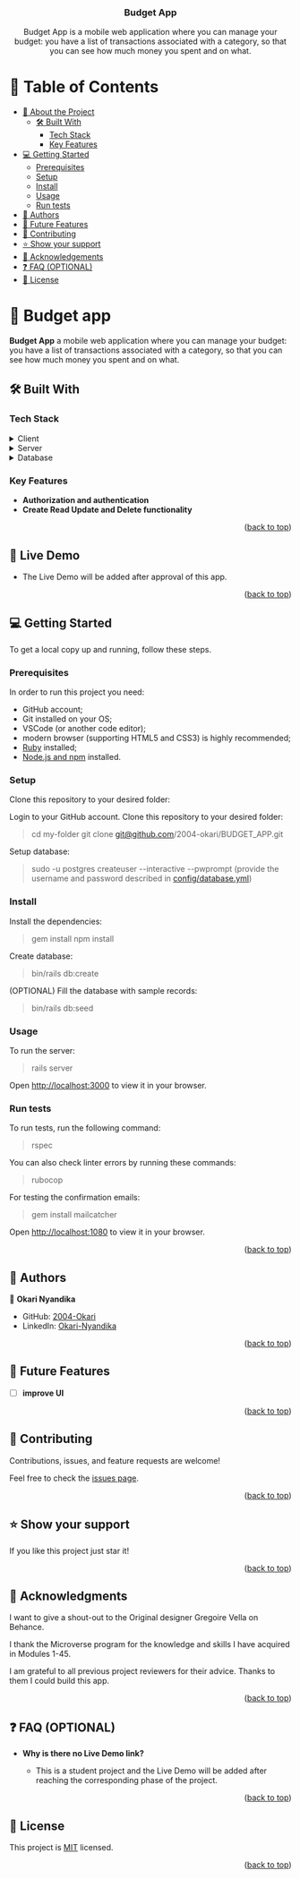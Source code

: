 <h3 align="center"><b>Budget App</b></h3>

<p align="center">Budget App is a mobile web application where you can manage your budget: you have a list of transactions associated with a category, so that you can see how much money you spent and on what.</p>

<a name="readme-top"></a>

# 📗 Table of Contents

- [📖 About the Project](#about-project)
  - [🛠 Built With](#built-with)
    - [Tech Stack](#tech-stack)
    - [Key Features](#key-features)
- [💻 Getting Started](#getting-started)
  - [Prerequisites](#prerequisites)
  - [Setup](#setup)
  - [Install](#install)
  - [Usage](#usage)
  - [Run tests](#run-tests)
- [👥 Authors](#authors)
- [🔭 Future Features](#future-features)
- [🤝 Contributing](#contributing)
- [⭐️ Show your support](#support)
- [🙏 Acknowledgements](#acknowledgements)
- [❓ FAQ (OPTIONAL)](#faq)
- [📝 License](#license)


# 📱 Budget app <a name="about-project"></a>

**Budget App** a mobile web application where you can manage your budget: you have a list of transactions associated with a category, so that you can see how much money you spent and on what.

## 🛠 Built With <a name="built-with"></a>

### Tech Stack <a name="tech-stack"></a>

<details>
  <summary>Client</summary>
  <ul>
    <li><a href="https://developer.mozilla.org/ru/docs/Web/HTML">HTML</a></li>
    <li><a href="https://developer.mozilla.org/ru/docs/Web/CSS">CSS</a></li>
  </ul>
</details>

<details>
  <summary>Server</summary>
  <ul>
    <li><a href="https://www.ruby-lang.org/en/">Ruby</a></li>
  </ul>
</details>

<details>
<summary>Database</summary>
  <ul>
    <li><a href="https://www.postgresql.org/">PostgreSQL</a></li>
  </ul>
</details>


### Key Features <a name="key-features"></a>

- **Authorization and authentication**
- **Create Read Update and Delete functionality**

<p align="right">(<a href="#readme-top">back to top</a>)</p>


## 🚀 Live Demo <a name="live-demo"></a>

- The Live Demo will be added after approval of this app.

<p align="right">(<a href="#readme-top">back to top</a>)</p>


## 💻 Getting Started <a name="getting-started"></a>

To get a local copy up and running, follow these steps.

### Prerequisites

In order to run this project you need:

- GitHub account;
- Git installed on your OS;
- VSCode (or another code editor);
- modern browser (supporting HTML5 and CSS3) is highly recommended;
- [Ruby](https://www.ruby-lang.org/en/documentation/installation/) installed;
- [Node.js and npm](https://nodejs.org/) installed.

### Setup

Clone this repository to your desired folder:

Login to your GitHub account. Clone this repository to your desired folder:

> cd my-folder
> git clone git@github.com/2004-okari/BUDGET_APP.git

Setup database:
> sudo -u postgres createuser --interactive --pwprompt
(provide the username and password described in [config/database.yml](./config/database.yml))

### Install

Install the dependencies:
> gem install
> npm install

Create database:
> bin/rails db:create

(OPTIONAL) Fill the database with sample records:
> bin/rails db:seed

### Usage

To run the server:
> rails server

Open [http://localhost:3000](http://localhost:3000) to view it in your browser.

### Run tests

To run tests, run the following command:
> rspec

You can also check linter errors by running these commands:
> rubocop

For testing the confirmation emails:
> gem install mailcatcher

Open [http://localhost:1080](http://localhost:1080) to view it in your browser.

<p align="right">(<a href="#readme-top">back to top</a>)</p>


## 👥 Authors <a name="authors"></a>

👤 **Okari Nyandika**
- GitHub: [2004-Okari](https://github.com/2004-okari)
- LinkedIn: [Okari-Nyandika](https://www.linkedin.com/in/rooney-okari-86a5ba250/)


<p align="right">(<a href="#readme-top">back to top</a>)</p>


## 🔭 Future Features <a name="future-features"></a>

- [ ] **improve UI**

<p align="right">(<a href="#readme-top">back to top</a>)</p>


## 🤝 Contributing <a name="contributing"></a>

Contributions, issues, and feature requests are welcome!

Feel free to check the [issues page](https://github.com/2004-okari/issues).


<p align="right">(<a href="#readme-top">back to top</a>)</p>


## ⭐️ Show your support <a name="support"></a>

If you like this project just star it!

<p align="right">(<a href="#readme-top">back to top</a>)</p>


## 🙏 Acknowledgments <a name="acknowledgements"></a>

I want to give a shout-out to the Original designer Gregoire Vella on Behance.

I thank the Microverse program for the knowledge and skills I have acquired in Modules 1-45.

I am grateful to all previous project reviewers for their advice. Thanks to them I could build this app.

<p align="right">(<a href="#readme-top">back to top</a>)</p>


## ❓ FAQ (OPTIONAL) <a name="faq"></a>

- **Why is there no Live Demo link?**

  - This is a student project and the Live Demo will be added after reaching the corresponding phase of the project.

<p align="right">(<a href="#readme-top">back to top</a>)</p>


## 📝 License <a name="license"></a>

This project is [MIT](./LICENSE) licensed.

<p align="right">(<a href="#readme-top">back to top</a>)</p>
